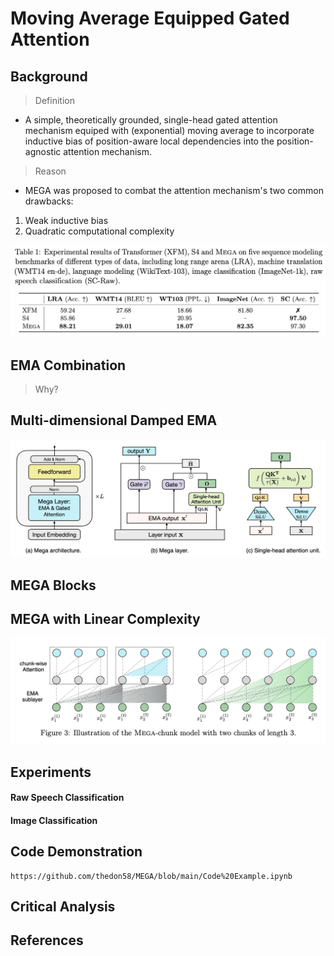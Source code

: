 # Moving Average Equipped Gated Attention

## Background

> Definition
* A simple, theoretically grounded, single-head gated attention mechanism equiped with (exponential) moving average to incorporate inductive bias of position-aware local dependencies into the position-agnostic attention mechanism.

> Reason
* MEGA was proposed to combat the attention mechanism's two common drawbacks:
1. Weak inductive bias
2. Quadratic computational complexity

![GitHub Logo](/Images/XFM.png)


## EMA Combination
> Why?



## Multi-dimensional Damped EMA
![GitHub Logo](/Images/MEGA.png)


##



## MEGA Blocks



## MEGA with Linear Complexity
![GitHub Logo](/Images/MEGA_Chunk.png)


## Experiments



#### Raw Speech Classification



#### Image Classification



## Code Demonstration

```
https://github.com/thedon58/MEGA/blob/main/Code%20Example.ipynb
```


## Critical Analysis



## References

